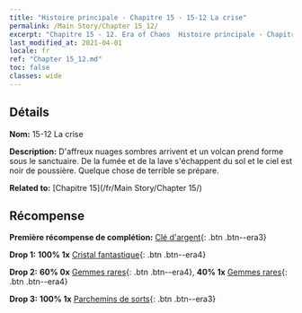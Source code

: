 ```yaml
---
title: "Histoire principale - Chapitre 15 - 15-12 La crise"
permalink: /Main Story/Chapter 15_12/
excerpt: "Chapitre 15 - 12. Era of Chaos  Histoire principale - Chapitre 15_12. 15-12 La crise"
last_modified_at: 2021-04-01
locale: fr
ref: "Chapter 15_12.md"
toc: false
classes: wide
---
```


## Détails

 **Nom:** 15-12 La crise

 **Description:** D'affreux nuages sombres arrivent et un volcan prend forme sous le sanctuaire. De la fumée et de la lave s'échappent du sol et le ciel est noir de poussière. Quelque chose de terrible se prépare.

 **Related to:** [Chapitre 15](/fr/Main Story/Chapter 15/)

## Récompense

 **Première récompense de complétion:** [Clé d'argent](/fr/Items/con_693/){: .btn .btn--era3}

 **Drop 1:** **100% 1x** [Cristal fantastique](/fr/Items/mat_52/){: .btn .btn--era4}

 **Drop 2:** **60% 0x** [Gemmes rares](/fr/Items/mat_44/){: .btn .btn--era4}, **40% 1x** [Gemmes rares](/fr/Items/mat_44/){: .btn .btn--era4}

 **Drop 3:** **100% 1x** [Parchemins de sorts](/fr/Items/con_694/){: .btn .btn--era3}


